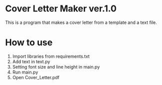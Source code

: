 # Cover Letter Maker ver.1.0

This is a program that makes a cover letter from a template and a text file.

# How to use
1. Import libraries from requirements.txt
2. Add text in text.py
3. Setting font size and line height in main.py
4. Run main.py
5. Open Cover_Letter.pdf
